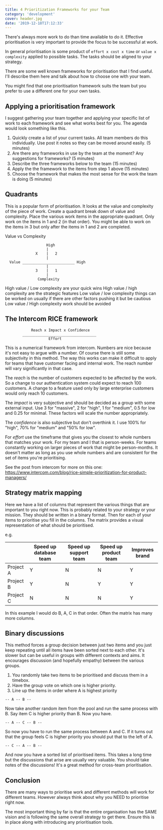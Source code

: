 ```yaml
---
title: 4 Prioritization Frameworks for your Team
category: 'development'
cover: header.jpg
date: '2019-12-18T17:12:33'
---
```


There's always more work to do than time available to do it. Effective prioritisation is very important to provide the focus to be successful at work.

In general prioritisation is some product of `effort x cost x time` or `value x complexity` applied to possible tasks. The tasks should be aligned to your strategy.

There are some well known frameworks for prioritisation that I find useful. I'll describe them here and talk about how to choose one with your team.

<!-- end excerpt -->

You might find that one prioritisation framework suits the team but you prefer to use a different one for your own tasks.

## Applying a prioritisation framework

I suggest gathering your team together and applying your specific list of work to each framework and see what works best for you. The agenda would look something like this.

1. Quickly create a list of your current tasks. All team members do this individually. Use post it notes so they can be moved around easily. (5 minutes)
2. Are there any frameworks in use by the team at the moment? Any suggestions for frameworks? (5 minutes)
3. Describe the three frameworks below to the team (15 minutes)
4. Apply the the framework to the items from step 1 above (15 minutes)
5. Choose the framework that makes the most sense for the work the team is doing (5 minutes)

## Quadrants

This is a popular form of prioritisation. It looks at the value and complexity of the piece of work. Create a quadrant break down of value and complexity. Place the various work items in the appropriate quadrant. Only work on the items in 1 and 2 (in that order). You might be able to work on the items in 3 but only after the items in 1 and 2 are completed.

Value vs Complexity

```pre
                   High
                   |
              X    |   2
                   |
  Value ________________________ High
                   |
              3    |   1
                   |
               Complexity
```

High value / Low complexity are your quick wins
High value / high complexity are the strategic features
Low value / low complexity things can be worked on usually if there are other factors pushing it but be cautious
Low value / High complexity work should be avoided

## The Intercom RICE framework

```pre
            Reach x Impact x Confidence
        __________________________________
                    Effort
```

This is a numerical framework from intercom. Numbers are nice because it's not easy to argue with a number. Of course there is still some subjectivity in this method. The way this works can make it difficult to apply for teams that have customer facing and internal work. The reach number will vary significantly in that case.

The _reach_ is the number of customers expected to be affected by the work. So a change to our authentication system could expect to reach 100 customers. A change to a feature used only by large enterprise customers would only reach 10 customers.

The _impact_ is very subjective and should be decided as a group with some external input. Use 3 for "massive", 2 for "high", 1 for "medium", 0.5 for low and 0.25 for minimal. These factors will scale the number appropriately.

The _confidence_ is also subjective but don't overthink it. I use 100% for "high", 70% for "medium" and "50% for low".

For _effort_ use the timeframe that gives you the closest to whole numbers that matches your work. For my team and I that is person-weeks. For teams constantly working on larger pieces of work that might be person-months. It doesn't matter as long as you use whole numbers and are consistent for the set of items you're prioritising.

See the post from intercom for more on this one: <https://www.intercom.com/blog/rice-simple-prioritization-for-product-managers/>

## Strategy matrix mapping

Here we have a list of columns that represent the various things that are important to you right now. This is probably related to your strategy or your mission. They should be written in a binary format. Then for each of your items to prioritise you fill in the columns. The matrix provides a visual representation of what should be prioritised.

e.g.

|           | Speed up database team | Speed up support team | Speed up product team | Improves brand |
| --------- | ---------------------- | --------------------- | --------------------- | -------------- |
| Project A | Y                      | N                     | N                     | Y              |
| Project B | Y                      | N                     | Y                     | Y              |
| Project C | N                      | N                     | N                     | Y              |

In this example I would do B, A, C in that order. Often the matrix has many more columns.

## Binary discussions

This method forces a group decision between just two items and you just keep repeating until all items have been sorted next to each other. It's slower but can be useful in groups with different contexts and aims. It encourages discussion (and hopefully empathy) between the various groups.

1. You randomly take two items to be prioritised and discuss them in a timebox.
2. Have the group vote on which one is higher priority.
3. Line up the items in order where A is highest priority

`-- A -- B --`

Now take another random item from the pool and run the same process with B. Say item C is higher priority than B. Now you have.

`-- A -- C -- B --`

So now you have to run the same process between A and C. If it turns out that the group feels C is higher priority you should put that to the left of A.

`-- C -- A -- B --`

And now you have a sorted list of prioritised items. This takes a long time but the discussions that arise are usually very valuable. You should take notes of the discussions! It's a great method for cross-team prioritisation.

## Conclusion

There are many ways to prioritise work and different methods will work for different teams. However always think about why you NEED to prioritise right now.

The most important thing by far is that the entire organisation has the SAME vision and is following the same overall strategy to get there. Ensure this is in place along with introducing any prioritisation tools.
